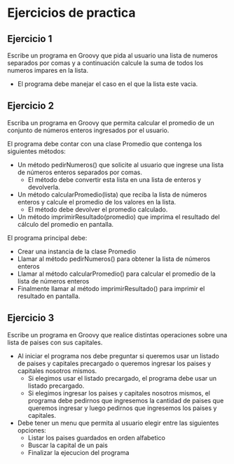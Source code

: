 # Ejercicios de practica

## Ejercicio 1

Escribe un programa en Groovy que pida al usuario una lista de numeros separados por comas y a continuación calcule la suma de todos los numeros impares en la lista.

- El programa debe manejar el caso en el que la lista este vacia.

## Ejercicio 2

Escriba un programa en Groovy que permita calcular el promedio de un conjunto de números enteros ingresados por el usuario.

El programa debe contar con una clase Promedio que contenga los siguientes métodos:

- Un método pedirNumeros() que solicite al usuario que ingrese una lista de números enteros separados por comas.
  - El método debe convertir esta lista en una lista de enteros y devolverla.
- Un método calcularPromedio(lista) que reciba la lista de números enteros y calcule el promedio de los valores en la lista.
  - El método debe devolver el promedio calculado.
- Un método imprimirResultado(promedio) que imprima el resultado del cálculo del promedio en pantalla.

El programa principal debe:

- Crear una instancia de la clase Promedio
- Llamar al método pedirNumeros() para obtener la lista de números enteros
- Llamar al método calcularPromedio() para calcular el promedio de la lista de números enteros
- Finalmente llamar al método imprimirResultado() para imprimir el resultado en pantalla.

## Ejercicio 3

Escribe un programa en Groovy que realice distintas operaciones sobre una lista de paises con sus capitales.

- Al iniciar el programa nos debe preguntar si queremos usar un listado de paises y capitales precargado o queremos ingresar los paises y capitales nosotros mismos.
  - Si elegimos usar el listado precargado, el programa debe usar un listado precargado.
  - Si elegimos ingresar los paises y capitales nosotros mismos, el programa debe pedirnos que ingresemos la cantidad de paises que queremos ingresar y luego pedirnos que ingresemos los paises y capitales.
- Debe tener un menu que permita al usuario elegir entre las siguientes opciones:
  - Listar los paises guardados en orden alfabetico
  - Buscar la capital de un pais
  - Finalizar la ejecucion del programa
